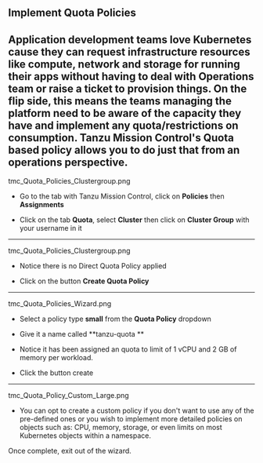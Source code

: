 ## Implement Quota Policies

Application development teams love Kubernetes cause they can request infrastructure resources like compute, network and storage for running their apps without having to deal with Operations team or raise a ticket to provision things. On the flip side, this means the teams managing the platform need to be aware of the capacity they have and implement any quota/restrictions on consumption. Tanzu Mission Control's Quota based policy allows you to do just that from an operations perspective.
---
tmc_Quota_Policies_Clustergroup.png

- Go to the tab with Tanzu Mission Control, click on **Policies** then **Assignments**

- Click on the tab **Quota**, select **Cluster** then click on **Cluster Group** with your username in it
---
tmc_Quota_Policies_Clustergroup.png

- Notice there is no Direct Quota Policy applied

- Click on the button **Create Quota Policy** 
---
tmc_Quota_Policies_Wizard.png

- Select a policy type **small** from the **Quota Policy** dropdown

- Give it a name called **tanzu-quota **

- Notice it has been assigned an quota to limit of 1 vCPU and 2 GB of memory per workload.

- Click the button create 
---
tmc_Quota_Policy_Custom_Large.png

- You can opt to create a custom policy if you don't want to use any of the pre-defined ones or you wish to implement more detailed policies on objects such as: CPU, memory, storage, or even limits on most Kubernetes objects within a namespace.

Once complete, exit out of the wizard.
